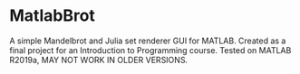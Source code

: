 # MatlabBrot
 
A simple Mandelbrot and Julia set renderer GUI for MATLAB. Created as a final project for an Introduction to Programming course. Tested on MATLAB R2019a, MAY NOT WORK IN OLDER VERSIONS. 
